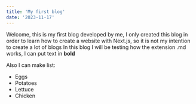 ```yaml
---
title: 'My first blog'
date: '2023-11-17'
---
```


Welcome, this is my first blog developed by me, I only created this blog in order to learn how to create a website with Next.js, so it is not my intention to create a lot of blogs
In this blog I will be testing how the extension .md works, I can put text in **bold**

Also I can make list:
- Eggs
- Potatoes
- Lettuce
- Chicken
